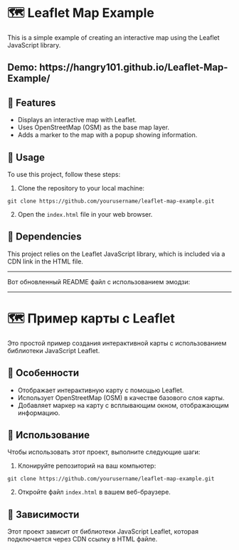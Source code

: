 # 🗺️ Leaflet Map Example

This is a simple example of creating an interactive map using the Leaflet JavaScript library.

<h2>Demo: https://hangry101.github.io/Leaflet-Map-Example/</h2>

## 🌟 Features

- Displays an interactive map with Leaflet.
- Uses OpenStreetMap (OSM) as the base map layer.
- Adds a marker to the map with a popup showing information.

## 🚀 Usage

To use this project, follow these steps:

1. Clone the repository to your local machine:

```
git clone https://github.com/yourusername/leaflet-map-example.git
```

2. Open the `index.html` file in your web browser.

## 🔧 Dependencies

This project relies on the Leaflet JavaScript library, which is included via a CDN link in the HTML file.

---

Вот обновленный README файл с использованием эмодзи:

---

# 🗺️ Пример карты с Leaflet

Это простой пример создания интерактивной карты с использованием библиотеки JavaScript Leaflet.

## 🌟 Особенности

- Отображает интерактивную карту с помощью Leaflet.
- Использует OpenStreetMap (OSM) в качестве базового слоя карты.
- Добавляет маркер на карту с всплывающим окном, отображающим информацию.

## 🚀 Использование

Чтобы использовать этот проект, выполните следующие шаги:

1. Клонируйте репозиторий на ваш компьютер:

```
git clone https://github.com/yourusername/leaflet-map-example.git
```

2. Откройте файл `index.html` в вашем веб-браузере.

## 🔧 Зависимости

Этот проект зависит от библиотеки JavaScript Leaflet, которая подключается через CDN ссылку в HTML файле.

